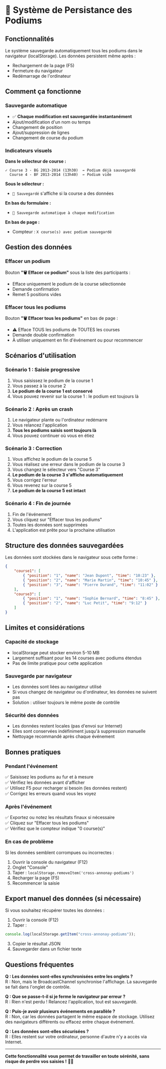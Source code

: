 # 💾 Système de Persistance des Podiums

## Fonctionnalités

Le système sauvegarde automatiquement tous les podiums dans le navigateur (localStorage). Les données persistent même après :

-   Rechargement de la page (F5)
-   Fermeture du navigateur
-   Redémarrage de l'ordinateur

## Comment ça fonctionne

### Sauvegarde automatique

-   ✅ **Chaque modification est sauvegardée instantanément**
-   Ajout/modification d'un nom ou temps
-   Changement de position
-   Ajout/suppression de lignes
-   Changement de course du podium

### Indicateurs visuels

**Dans le sélecteur de course :**

```
✓ Course 3 - BG 2013-2014 (13h30)  ← Podium déjà sauvegardé
  Course 4 - BF 2013-2014 (13h40)  ← Podium vide
```

**Sous le sélecteur :**

-   `💾 Sauvegardé` s'affiche si la course a des données

**En bas du formulaire :**

-   `💾 Sauvegarde automatique à chaque modification`

**En bas de page :**

-   Compteur : `X course(s) avec podium sauvegardé`

## Gestion des données

### Effacer un podium

Bouton **"🗑️ Effacer ce podium"** sous la liste des participants :

-   Efface uniquement le podium de la course sélectionnée
-   Demande confirmation
-   Remet 5 positions vides

### Effacer tous les podiums

Bouton **"🗑️ Effacer tous les podiums"** en bas de page :

-   ⚠️ Efface TOUS les podiums de TOUTES les courses
-   Demande double confirmation
-   À utiliser uniquement en fin d'événement ou pour recommencer

## Scénarios d'utilisation

### Scénario 1 : Saisie progressive

1. Vous saisissez le podium de la course 1
2. Vous passez à la course 2
3. **Le podium de la course 1 est conservé**
4. Vous pouvez revenir sur la course 1 : le podium est toujours là

### Scénario 2 : Après un crash

1. Le navigateur plante ou l'ordinateur redémarre
2. Vous relancez l'application
3. **Tous les podiums saisis sont toujours là**
4. Vous pouvez continuer où vous en étiez

### Scénario 3 : Correction

1. Vous affichez le podium de la course 5
2. Vous réalisez une erreur dans le podium de la course 3
3. Vous changez le sélecteur vers "Course 3"
4. **Le podium de la course 3 s'affiche automatiquement**
5. Vous corrigez l'erreur
6. Vous revenez sur la course 5
7. **Le podium de la course 5 est intact**

### Scénario 4 : Fin de journée

1. Fin de l'événement
2. Vous cliquez sur "Effacer tous les podiums"
3. Toutes les données sont supprimées
4. L'application est prête pour la prochaine utilisation

## Structure des données sauvegardées

Les données sont stockées dans le navigateur sous cette forme :

```json
{
    "course1": [
        { "position": "1", "name": "Jean Dupont", "time": "10:23" },
        { "position": "2", "name": "Marie Martin", "time": "10:45" },
        { "position": "3", "name": "Pierre Durand", "time": "11:02" }
    ],
    "course3": [
        { "position": "1", "name": "Sophie Bernard", "time": "8:45" },
        { "position": "2", "name": "Luc Petit", "time": "9:12" }
    ]
}
```

## Limites et considérations

### Capacité de stockage

-   localStorage peut stocker environ 5-10 MB
-   Largement suffisant pour les 14 courses avec podiums étendus
-   Pas de limite pratique pour cette application

### Sauvegarde par navigateur

-   Les données sont liées au navigateur utilisé
-   Si vous changez de navigateur ou d'ordinateur, les données ne suivent pas
-   Solution : utiliser toujours le même poste de contrôle

### Sécurité des données

-   Les données restent locales (pas d'envoi sur Internet)
-   Elles sont conservées indéfiniment jusqu'à suppression manuelle
-   Nettoyage recommandé après chaque événement

## Bonnes pratiques

### Pendant l'événement

✅ Saisissez les podiums au fur et à mesure  
✅ Vérifiez les données avant d'afficher  
✅ Utilisez F5 pour recharger si besoin (les données restent)  
✅ Corrigez les erreurs quand vous les voyez

### Après l'événement

✅ Exportez ou notez les résultats finaux si nécessaire  
✅ Cliquez sur "Effacer tous les podiums"  
✅ Vérifiez que le compteur indique "0 course(s)"

### En cas de problème

Si les données semblent corrompues ou incorrectes :

1. Ouvrir la console du navigateur (F12)
2. Onglet "Console"
3. Taper : `localStorage.removeItem('cross-annonay-podiums')`
4. Recharger la page (F5)
5. Recommencer la saisie

## Export manuel des données (si nécessaire)

Si vous souhaitez récupérer toutes les données :

1. Ouvrir la console (F12)
2. Taper :

```javascript
console.log(localStorage.getItem("cross-annonay-podiums"));
```

3. Copier le résultat JSON
4. Sauvegarder dans un fichier texte

## Questions fréquentes

**Q : Les données sont-elles synchronisées entre les onglets ?**  
R : Non, mais le BroadcastChannel synchronise l'affichage. La sauvegarde se fait dans l'onglet de contrôle.

**Q : Que se passe-t-il si je ferme le navigateur par erreur ?**  
R : Rien n'est perdu ! Relancez l'application, tout est sauvegardé.

**Q : Puis-je avoir plusieurs événements en parallèle ?**  
R : Non, car les données partagent le même espace de stockage. Utilisez des navigateurs différents ou effacez entre chaque événement.

**Q : Les données sont-elles sécurisées ?**  
R : Elles restent sur votre ordinateur, personne d'autre n'y a accès via Internet.

---

**Cette fonctionnalité vous permet de travailler en toute sérénité, sans risque de perdre vos saisies !** 💾✨
